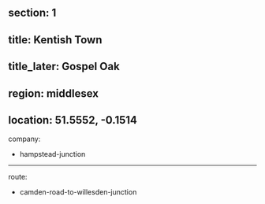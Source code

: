 section: 1
----
title: Kentish Town
----
title_later: Gospel Oak
----
region: middlesex
----
location: 51.5552, -0.1514
----
company:
- hampstead-junction
----
route:
- camden-road-to-willesden-junction
